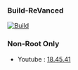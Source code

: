 ### Build-ReVanced

[![Build](https://github.com/Sohil876/build-revanced/actions/workflows/build.yaml/badge.svg?branch=main&event=push)](https://github.com/Sohil876/build-revanced/actions)

### Non-Root Only

-   Youtube : [18.45.41](https://www.apkmirror.com/apk/google-inc/youtube/youtube-18-45-41-release/)
